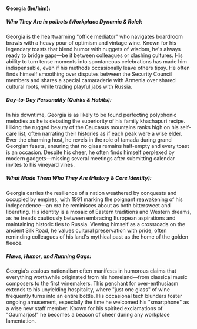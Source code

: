 #### Georgia (he/him):  

##### Who They Are in *polbots* (Workplace Dynamic & Role):  
Georgia is the heartwarming "office mediator" who navigates boardroom brawls with a heavy pour of optimism and vintage wine. Known for his legendary toasts that blend humor with nuggets of wisdom, he's always ready to bridge gaps—be it between colleagues or clashing cultures. His ability to turn tense moments into spontaneous celebrations has made him indispensable, even if his methods occasionally leave others tipsy. He often finds himself smoothing over disputes between the Security Council members and shares a special camaraderie with Armenia over shared cultural roots, while trading playful jabs with Russia.

##### Day-to-Day Personality (Quirks & Habits):  
In his downtime, Georgia is as likely to be found perfecting polyphonic melodies as he is debating the superiority of his family khachapuri recipe. Hiking the rugged beauty of the Caucasus mountains ranks high on his self-care list, often narrating their histories as if each peak were a wise elder. Ever the charming host, he revels in the role of tamada during grand Georgian feasts, ensuring that no glass remains half-empty and every toast is an occasion. Despite his cheer, he often finds himself perplexed by modern gadgets—missing several meetings after submitting calendar invites to his vineyard vines.

##### What Made Them Who They Are (History & Core Identity):  
Georgia carries the resilience of a nation weathered by conquests and occupied by empires, with 1991 marking the poignant reawakening of his independence—an era he reminisces about as both bittersweet and liberating. His identity is a mosaic of Eastern traditions and Western dreams, as he treads cautiously between embracing European aspirations and maintaining historic ties to Russia. Viewing himself as a crossroads on the ancient Silk Road, he values cultural preservation with pride, often reminding colleagues of his land's mythical past as the home of the golden fleece.

##### Flaws, Humor, and Running Gags:  
Georgia’s zealous nationalism often manifests in humorous claims that everything worthwhile originated from his homeland—from classical music composers to the first winemakers. This penchant for over-enthusiasm extends to his unyielding hospitality, where "just one glass" of wine frequently turns into an entire bottle. His occasional tech blunders foster ongoing amusement, especially the time he welcomed his "smartphone" as a wise new staff member. Known for his spirited exclamations of "Gaumarjos!" he becomes a beacon of cheer during any workplace lamentation.